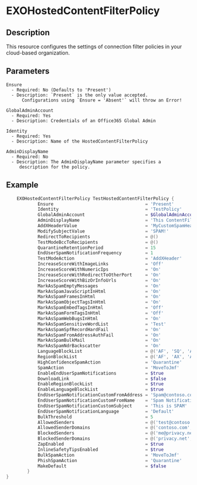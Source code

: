 # EXOHostedContentFilterPolicy

## Description

This resource configures the settings of connection filter policies
in your cloud-based organization.

## Parameters

    Ensure
      - Required: No (Defaults to 'Present')
      - Description: `Present` is the only value accepted.
          Configurations using `Ensure = 'Absent'` will throw an Error!

    GlobalAdminAccount
      - Required: Yes
      - Description: Credentials of an Office365 Global Admin

    Identity
      - Required: Yes
      - Description: Name of the HostedContentFilterPolicy

    AdminDisplayName
      - Required: No
      - Description: The AdminDisplayName parameter specifies a
         description for the policy.

## Example

```PowerShell
    EXOHostedContentFilterPolicy TestHostedContentFilterPolicy {
            Ensure                                   = 'Present'
            Identity                                 = 'TestPolicy'
            GlobalAdminAccount                       = $GlobalAdminAccount
            AdminDisplayName                         = 'This ContentFilter policiy is a test'
            AddXHeaderValue                          = 'MyCustomSpamHeader'
            ModifySubjectValue                       = 'SPAM!'
            RedirectToRecipients                     = @()
            TestModeBccToRecipients                  = @()
            QuarantineRetentionPeriod                = 15
            EndUserSpamNotificationFrequency         = 1
            TestModeAction                           = 'AddXHeader'
            IncreaseScoreWithImageLinks              = 'Off'
            IncreaseScoreWithNumericIps              = 'On'
            IncreaseScoreWithRedirectToOtherPort     = 'On'
            IncreaseScoreWithBizOrInfoUrls           = 'On'
            MarkAsSpamEmptyMessages                  = 'On'
            MarkAsSpamJavaScriptInHtml               = 'On'
            MarkAsSpamFramesInHtml                   = 'On'
            MarkAsSpamObjectTagsInHtml               = 'On'
            MarkAsSpamEmbedTagsInHtml                = 'Off'
            MarkAsSpamFormTagsInHtml                 = 'Off'
            MarkAsSpamWebBugsInHtml                  = 'On'
            MarkAsSpamSensitiveWordList              = 'Test'
            MarkAsSpamSpfRecordHardFail              = 'On'
            MarkAsSpamFromAddressAuthFail            = 'On'
            MarkAsSpamBulkMail                       = 'On'
            MarkAsSpamNdrBackscatter                 = 'On'
            LanguageBlockList                        = @('AF', 'SQ', 'AR', 'CY', 'YI')
            RegionBlockList                          = @('AF', 'AX', 'AL', 'DZ', 'ZW')
            HighConfidenceSpamAction                 = 'Quarantine'
            SpamAction                               = 'MoveToJmf'
            EnableEndUserSpamNotifications           = $true
            DownloadLink                             = $false
            EnableRegionBlockList                    = $true
            EnableLanguageBlockList                  = $true
            EndUserSpamNotificationCustomFromAddress = 'Spam@contoso.com'
            EndUserSpamNotificationCustomFromName    = 'Spam Notification'
            EndUserSpamNotificationCustomSubject     = 'This is SPAM'
            EndUserSpamNotificationLanguage          = 'Default'
            BulkThreshold                            = 5
            AllowedSenders                           = @('test@contoso.com', 'test@fabrikam.com')
            AllowedSenderDomains                     = @('contoso.com', 'fabrikam.com')
            BlockedSenders                           = @('me@privacy.net', 'thedude@contoso.com')
            BlockedSenderDomains                     = @('privacy.net', 'facebook.com')
            ZapEnabled                               = $true
            InlineSafetyTipsEnabled                  = $true
            BulkSpamAction                           = 'MoveToJmf'
            PhishSpamAction                          = 'Quarantine'
            MakeDefault                              = $false
        }
}
```
